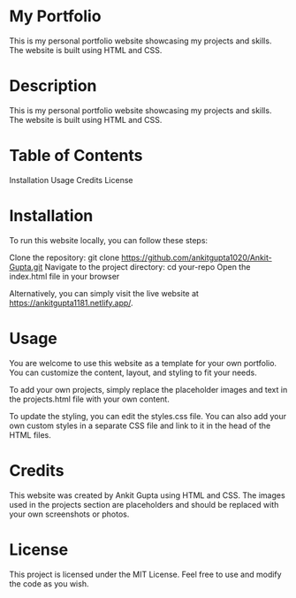 # My Portfolio
This is my personal portfolio website showcasing my projects and skills. The website is built using HTML and CSS.

# Description

 This is my personal portfolio website showcasing my projects and skills. The website is built using HTML and CSS.

# Table of Contents
Installation
Usage
Credits
License

# Installation
To run this website locally, you can follow these steps:

Clone the repository: git clone https://github.com/ankitgupta1020/Ankit-Gupta.git
Navigate to the project directory: cd your-repo
Open the index.html file in your browser

Alternatively, you can simply visit the live website at https://ankitgupta1181.netlify.app/.

# Usage
You are welcome to use this website as a template for your own portfolio. You can customize the content, layout, and styling to fit your needs.

To add your own projects, simply replace the placeholder images and text in the projects.html file with your own content.

To update the styling, you can edit the styles.css file. You can also add your own custom styles in a separate CSS file and link to it in the head of the HTML files.

# Credits
This website was created by Ankit Gupta using HTML and CSS. The images used in the projects section are placeholders and should be replaced with your own screenshots or photos.

# License
This project is licensed under the MIT License. Feel free to use and modify the code as you wish.

